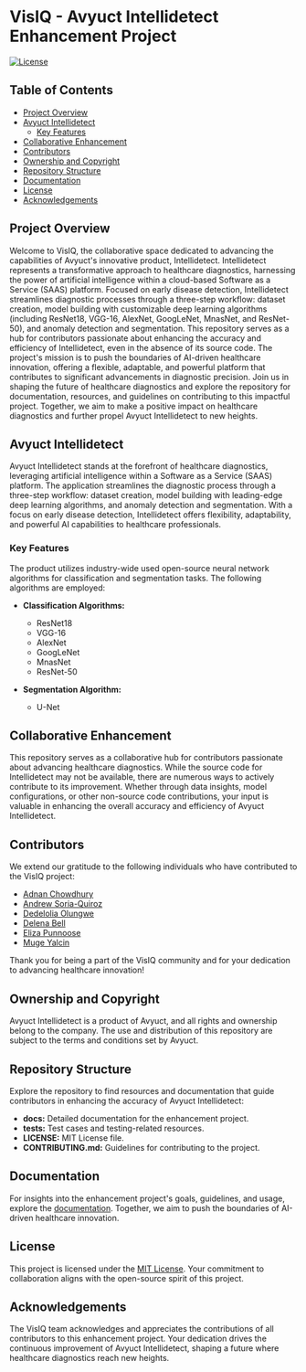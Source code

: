 # VisIQ - Avyuct Intellidetect Enhancement Project

[![License](https://img.shields.io/badge/License-MIT-blue.svg)](LICENSE)

## Table of Contents

- [Project Overview](#project-overview)
- [Avyuct Intellidetect](#avyuct-intellidetect)
  - [Key Features](#key-features)
- [Collaborative Enhancement](#collaborative-enhancement)
- [Contributors](#contributors)
- [Ownership and Copyright](#ownership-and-copyright)
- [Repository Structure](#repository-structure)
- [Documentation](#documentation)
- [License](#license)
- [Acknowledgements](#acknowledgements)

## Project Overview

Welcome to VisIQ, the collaborative space dedicated to advancing the capabilities of Avyuct's innovative product, Intellidetect. Intellidetect represents a transformative approach to healthcare diagnostics, harnessing the power of artificial intelligence within a cloud-based Software as a Service (SAAS) platform. Focused on early disease detection, Intellidetect streamlines diagnostic processes through a three-step workflow: dataset creation, model building with customizable deep learning algorithms (including ResNet18, VGG-16, AlexNet, GoogLeNet, MnasNet, and ResNet-50), and anomaly detection and segmentation. This repository serves as a hub for contributors passionate about enhancing the accuracy and efficiency of Intellidetect, even in the absence of its source code. The project's mission is to push the boundaries of AI-driven healthcare innovation, offering a flexible, adaptable, and powerful platform that contributes to significant advancements in diagnostic precision. Join us in shaping the future of healthcare diagnostics and explore the repository for documentation, resources, and guidelines on contributing to this impactful project. Together, we aim to make a positive impact on healthcare diagnostics and further propel Avyuct Intellidetect to new heights.

## Avyuct Intellidetect

Avyuct Intellidetect stands at the forefront of healthcare diagnostics, leveraging artificial intelligence within a Software as a Service (SAAS) platform. The application streamlines the diagnostic process through a three-step workflow: dataset creation, model building with leading-edge deep learning algorithms, and anomaly detection and segmentation. With a focus on early disease detection, Intellidetect offers flexibility, adaptability, and powerful AI capabilities to healthcare professionals.

### Key Features

The product utilizes industry-wide used open-source neural network algorithms for classification and segmentation tasks. The following algorithms are employed:

- **Classification Algorithms:**
  - ResNet18
  - VGG-16 
  - AlexNet
  - GoogLeNet
  - MnasNet
  - ResNet-50

- **Segmentation Algorithm:**
  - U-Net

## Collaborative Enhancement

This repository serves as a collaborative hub for contributors passionate about advancing healthcare diagnostics. While the source code for Intellidetect may not be available, there are numerous ways to actively contribute to its improvement. Whether through data insights, model configurations, or other non-source code contributions, your input is valuable in enhancing the overall accuracy and efficiency of Avyuct Intellidetect.

## Contributors

We extend our gratitude to the following individuals who have contributed to the VisIQ project:

- [Adnan Chowdhury](https://github.com/clamchowderhead)
- [Andrew Soria-Quiroz](https://github.com/Aurelius2500)
- [Dedelolia Olungwe](https://github.com/lolia-olu)
- [Delena Bell](https://github.com/delbell)
- [Eliza Punnoose](https://github.com/leezael)
- [Muge Yalcin](https://github.com/36nw)

Thank you for being a part of the VisIQ community and for your dedication to advancing healthcare innovation!

## Ownership and Copyright

Avyuct Intellidetect is a product of Avyuct, and all rights and ownership belong to the company. The use and distribution of this repository are subject to the terms and conditions set by Avyuct.

## Repository Structure

Explore the repository to find resources and documentation that guide contributors in enhancing the accuracy of Avyuct Intellidetect:

- **docs:** Detailed documentation for the enhancement project.
- **tests:** Test cases and testing-related resources.
- **LICENSE:** MIT License file.
- **CONTRIBUTING.md:** Guidelines for contributing to the project.

## Documentation

For insights into the enhancement project's goals, guidelines, and usage, explore the [documentation](docs/README.md). Together, we aim to push the boundaries of AI-driven healthcare innovation.

## License

This project is licensed under the [MIT License](LICENSE). Your commitment to collaboration aligns with the open-source spirit of this project.

## Acknowledgements

The VisIQ team acknowledges and appreciates the contributions of all contributors to this enhancement project. Your dedication drives the continuous improvement of Avyuct Intellidetect, shaping a future where healthcare diagnostics reach new heights.
